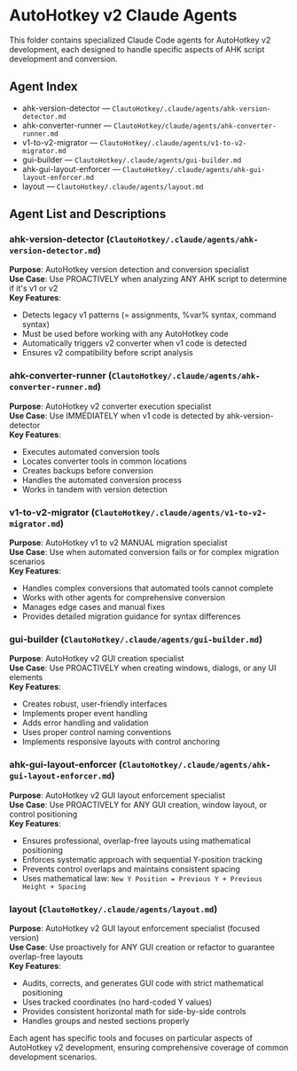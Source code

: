 # AutoHotkey v2 Claude Agents

This folder contains specialized Claude Code agents for AutoHotkey v2 development, each designed to handle specific aspects of AHK script development and conversion. 

## Agent Index

- ahk-version-detector — `ClautoHotkey/.claude/agents/ahk-version-detector.md`
- ahk-converter-runner — `ClautoHotkey/claude/agents/ahk-converter-runner.md`
- v1-to-v2-migrator — `ClautoHotkey/.claude/agents/v1-to-v2-migrator.md`
- gui-builder — `ClautoHotkey/.claude/agents/gui-builder.md`
- ahk-gui-layout-enforcer — `ClautoHotkey/.claude/agents/ahk-gui-layout-enforcer.md`
- layout — `ClautoHotkey/.claude/agents/layout.md`

## Agent List and Descriptions

### **ahk-version-detector** (`ClautoHotkey/.claude/agents/ahk-version-detector.md`)

**Purpose**: AutoHotkey version detection and conversion specialist  
**Use Case**: Use PROACTIVELY when analyzing ANY AHK script to determine if it's v1 or v2  
**Key Features**:

- Detects legacy v1 patterns (= assignments, %var% syntax, command syntax)
- Must be used before working with any AutoHotkey code
- Automatically triggers v2 converter when v1 code is detected
- Ensures v2 compatibility before script analysis

### **ahk-converter-runner** (`ClautoHotkey/.claude/agents/ahk-converter-runner.md`)

**Purpose**: AutoHotkey v2 converter execution specialist  
**Use Case**: Use IMMEDIATELY when v1 code is detected by ahk-version-detector  
**Key Features**:

- Executes automated conversion tools
- Locates converter tools in common locations
- Creates backups before conversion
- Handles the automated conversion process
- Works in tandem with version detection

### **v1-to-v2-migrator** (`ClautoHotkey/.claude/agents/v1-to-v2-migrator.md`)

**Purpose**: AutoHotkey v1 to v2 MANUAL migration specialist  
**Use Case**: Use when automated conversion fails or for complex migration scenarios  
**Key Features**:

- Handles complex conversions that automated tools cannot complete
- Works with other agents for comprehensive conversion
- Manages edge cases and manual fixes
- Provides detailed migration guidance for syntax differences

### **gui-builder** (`ClautoHotkey/.claude/agents/gui-builder.md`)

**Purpose**: AutoHotkey v2 GUI creation specialist  
**Use Case**: Use PROACTIVELY when creating windows, dialogs, or any UI elements  
**Key Features**:

- Creates robust, user-friendly interfaces
- Implements proper event handling
- Adds error handling and validation
- Uses proper control naming conventions
- Implements responsive layouts with control anchoring

### **ahk-gui-layout-enforcer** (`ClautoHotkey/.claude/agents/ahk-gui-layout-enforcer.md`)

**Purpose**: AutoHotkey v2 GUI layout enforcement specialist  
**Use Case**: Use PROACTIVELY for ANY GUI creation, window layout, or control positioning  
**Key Features**:

- Ensures professional, overlap-free layouts using mathematical positioning
- Enforces systematic approach with sequential Y-position tracking
- Prevents control overlaps and maintains consistent spacing
- Uses mathematical law: `New Y Position = Previous Y + Previous Height + Spacing`

### **layout** (`ClautoHotkey/.claude/agents/layout.md`)

**Purpose**: AutoHotkey v2 GUI layout enforcement specialist (focused version)  
**Use Case**: Use proactively for ANY GUI creation or refactor to guarantee overlap-free layouts  
**Key Features**:

- Audits, corrects, and generates GUI code with strict mathematical positioning
- Uses tracked coordinates (no hard-coded Y values)
- Provides consistent horizontal math for side-by-side controls
- Handles groups and nested sections properly

Each agent has specific tools and focuses on particular aspects of AutoHotkey v2 development, ensuring comprehensive coverage of common development scenarios.